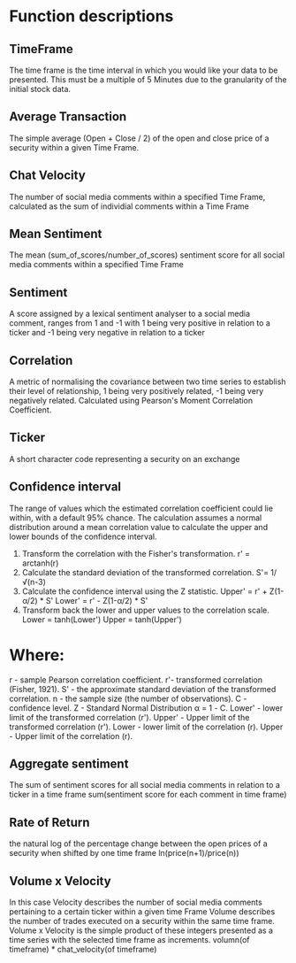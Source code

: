 # Function descriptions

## TimeFrame
The time frame is the time interval in which you would like your data to be presented. This must be a multiple of 5 Minutes due to the granularity of the initial stock data.

## Average Transaction
The simple average (Open + Close / 2) of the open and close price of a security within a given Time Frame.

## Chat Velocity
The number of social media comments within a specified Time Frame, calculated as the sum of individial comments within a Time Frame

## Mean Sentiment
The mean (sum_of_scores/number_of_scores) sentiment score for all social media comments within a specified Time Frame

## Sentiment
A score assigned by a lexical sentiment analyser to a social media comment, ranges from 1 and -1 with 1 being very positive in relation to a ticker and -1 being very negative in relation to a ticker

## Correlation
A metric of normalising the covariance between two time series to establish their level of relationship, 1 being very positively related, -1 being very negatively related. Calculated using Pearson's Moment Correlation Coefficient.

## Ticker
A short character code representing a security on an exchange

## Confidence interval
The range of values which the estimated correlation coefficient could lie within, with a default 95% chance. The calculation assumes a normal distribution around a mean correlation value to calculate the upper and lower bounds of the confidence interval.

1. Transform the correlation with the Fisher's transformation.
    r' = arctanh(r)
2. Calculate the standard deviation of the transformed correlation.
    S'=	1/√(n-3)
3. Calculate the confidence interval using the Z statistic.
    Upper' = r' + Z(1-α/2) * S'
    Lower' = r' - Z(1-α/2) * S'
4. Transform back the lower and upper values to the correlation scale.
    Lower =	tanh(Lower')
    Upper =	tanh(Upper')
# Where:
r - sample Pearson correlation coefficient.
r'- transformed correlation (Fisher, 1921).
S' - the approximate standard deviation of the transformed correlation.
n - the sample size (the number of observations).
C -confidence level.
Z - Standard Normal Distribution
α = 1 - C.
Lower' - lower limit of the transformed correlation (r').
Upper' - Upper limit of the transformed correlation (r').
Lower - lower limit of the correlation (r).
Upper - Upper limit of the correlation (r).

## Aggregate sentiment
The sum of sentiment scores for all social media comments in relation to a ticker in a time frame sum(sentiment score for each comment in time frame)

## Rate of Return
the natural log of the percentage change between the open prices of a security when shifted by one time frame ln(price(n+1)/price(n))


## Volume x Velocity

In this case Velocity describes the number of social media comments pertaining to a certain ticker within a given time Frame
Volume describes the number of trades executed on a security within the same time frame.
Volume x Velocity is the simple product of these integers presented as a time series with the selected time frame as increments. volumn(of timeframe) * chat_velocity(of timeframe)


